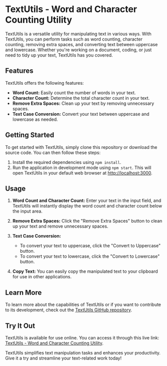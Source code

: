 # TextUtils - Word and Character Counting Utility

TextUtils is a versatile utility for manipulating text in various ways. With TextUtils, you can perform tasks such as word counting, character counting, removing extra spaces, and converting text between uppercase and lowercase. Whether you're working on a document, coding, or just need to tidy up your text, TextUtils has you covered.

## Features

TextUtils offers the following features:

- **Word Count:** Easily count the number of words in your text.
- **Character Count:** Determine the total character count in your text.
- **Remove Extra Spaces:** Clean up your text by removing unnecessary spaces.
- **Text Case Conversion:** Convert your text between uppercase and lowercase as needed.

## Getting Started

To get started with TextUtils, simply clone this repository or download the source code. You can then follow these steps:

1. Install the required dependencies using `npm install`.
2. Run the application in development mode using `npm start`. This will open TextUtils in your default web browser at [http://localhost:3000](http://localhost:3000).

## Usage

1. **Word Count and Character Count:** Enter your text in the input field, and TextUtils will instantly display the word count and character count below the input area.

2. **Remove Extra Spaces:** Click the "Remove Extra Spaces" button to clean up your text and remove unnecessary spaces.

3. **Text Case Conversion:**
   - To convert your text to uppercase, click the "Convert to Uppercase" button.
   - To convert your text to lowercase, click the "Convert to Lowercase" button.

4. **Copy Text:** You can easily copy the manipulated text to your clipboard for use in other applications.

## Learn More

To learn more about the capabilities of TextUtils or if you want to contribute to its development, check out the [TextUtils GitHub repository](https://github.com/Arpit6400/TextUtils).

## Try It Out

TextUtils is available for use online. You can access it through this live link: [TextUtils - Word and Character Counting Utility](https://textutils834.netlify.app/).

TextUtils simplifies text manipulation tasks and enhances your productivity. Give it a try and streamline your text-related work today!
